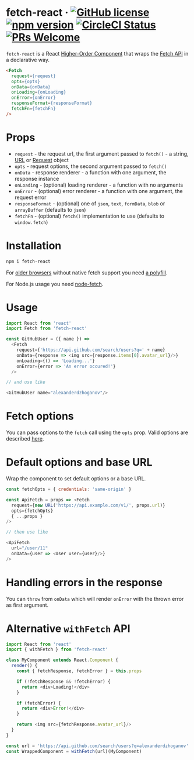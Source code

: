 # fetch-react &middot; [![GitHub license](https://img.shields.io/badge/license-MIT-blue.svg)](https://github.com/AlexanderDzhoganov/fetch-react/blob/master/LICENSE) [![npm version](https://img.shields.io/npm/v/fetch-react.svg?style=flat)](https://www.npmjs.com/package/fetch-react) [![CircleCI Status](https://circleci.com/gh/AlexanderDzhoganov/fetch-react.svg?style=shield&circle-token=:circle-token)](https://circleci.com/gh/AlexanderDzhoganov/fetch-react) [![PRs Welcome](https://img.shields.io/badge/PRs-welcome-brightgreen.svg)](https://github.com/alexanderdzhoganov/fetch-react/pulls)

`fetch-react` is a React [Higher-Order Component](https://reactjs.org/docs/higher-order-components.html) that wraps the [Fetch API](https://developer.mozilla.org/en-US/docs/Web/API/Fetch_API) in a declarative way.

```html
<Fetch
  request={request}
  opts={opts}
  onData={onData}
  onLoading={onLoading}
  onError={onError}
  responseFormat={responseFormat}
  fetchFn={fetchFn}
/>
```

# Props

- `request` - the request url, the first argument passed to `fetch()` - a string, [URL](https://developer.mozilla.org/en-US/docs/Web/API/URL) or [Request](https://developer.mozilla.org/en-US/docs/Web/API/Request) object
- `opts` - request options, the second argument passed to `fetch()`
- `onData` - response renderer - a function with one argument, the response instance
- `onLoading` - (optional) loading renderer - a function with no arguments
- `onError` - (optional) error renderer - a function with one argument, the request error
- `responseFormat` - (optional) one of `json`, `text`, `formData`, `blob` or `arrayBuffer` (defaults to `json`)
- `fetchFn` - (optional) `fetch()` implementation to use (defaults to `window.fetch`)

# Installation

```bash
npm i fetch-react
```

For [older browsers](https://caniuse.com/#feat=fetch) without native fetch support you need [a polyfill](https://github.com/github/fetch).

For Node.js usage you need [node-fetch](https://www.npmjs.com/package/node-fetch).

# Usage

```js
import React from 'react'
import Fetch from 'fetch-react'

const GitHubUser = ({ name }) =>
  <Fetch
    request={'https://api.github.com/search/users?q=' + name}
    onData={response => <img src={response.items[0].avatar_url}/>}
    onLoading={() => 'Loading...'}
    onError={error => 'An error occured!'}
  />

// and use like

<GitHubUser name="alexanderdzhoganov"/>
```

# Fetch options

You can pass options to the `fetch` call using the `opts` prop.
Valid options are described [here](https://developer.mozilla.org/en-US/docs/Web/API/WindowOrWorkerGlobalScope/fetch#Parameters).

# Default options and base URL

Wrap the component to set default options or a base URL.

```js
const fetchOpts = { credentials: 'same-origin' }

const ApiFetch = props => <Fetch
  request={new URL('https://api.example.com/v1/', props.url)}
  opts={fetchOpts}
  { ...props }
/>

// then use like

<ApiFetch
  url="/user/11"
  onData={user => <User user={user}/>}
/>
```

# Handling errors in the response

You can `throw` from `onData` which will render `onError` with the thrown error as first argument.

# Alternative `withFetch` API

```js
import React from 'react'
import { withFetch } from 'fetch-react'

class MyComponent extends React.Component {
  render() {
    const { fetchResponse, fetchError } = this.props

    if (!fetchResponse && !fetchError) {
      return <div>Loading!</div>
    }

    if (fetchError) {
      return <div>Error!</div>
    }

    return <img src={fetchResponse.avatar_url}/>
  }
}

const url = 'https://api.github.com/search/users?q=alexanderdzhoganov'
const WrappedComponent = withFetch(url)(MyComponent)
```
